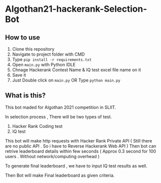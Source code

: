# Algothan21-hackerank-Selection-Bot


How to use
-------------

1.  Clone this repository
2.  Navigate to project folder with CMD
3.  Type   ```pip install -r requirements.txt```
4.  Open ```main.py``` with Python IDLE
5.  Chnage Hackerank Contest Name & IQ test excel file name on it
6.  Save it
7.   Just Double click on ```main.py``` OR Type ```python main.py ```


What is this?
-------------

This bot maded for Algothan 2021 competition in SLIIT. 

In selection process , There will be two types of test.

1. Hacker Rank Coding test
2. IQ test

This bot will make http requests with Hacker Rank Private API 
( Still there are no public API . So i have to Reverse Hackerank Web API )
Then bot can retrive leaderboard details within few seconds ( Approx 0.3 second for 100 users . Without network/computing overhead )

To generate final leaderboard , we have to input IQ test results as well.

Then Bot will make Final leaderboard as given criteria.

